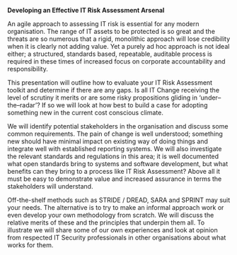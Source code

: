 **Developing an Effective IT Risk Assessment Arsenal**

An agile approach to assessing IT risk is essential for any modern
organisation. The range of IT assets to be protected is so great and the
threats are so numerous that a rigid, monolithic approach will lose
credibility when it is clearly not adding value. Yet a purely ad hoc
approach is not ideal either; a structured, standards based, repeatable,
auditable process is required in these times of increased focus on
corporate accountability and responsibility.

This presentation will outline how to evaluate your IT Risk Assessment
toolkit and determine if there are any gaps. Is all IT Change receiving
the level of scrutiny it merits or are some risky propositions gliding
in ‘under–the–radar’? If so we will look at how best to build a case for
adopting something new in the current cost conscious climate.

We will identify potential stakeholders in the organisation and discuss
some common requirements. The pain of change is well understood;
something new should have minimal impact on existing way of doing things
and integrate well with established reporting systems. We will also
investigate the relevant standards and regulations in this area; it is
well documented what open standards bring to systems and software
development, but what benefits can they bring to a process like IT Risk
Assessment? Above all it must be easy to demonstrate value and increased
assurance in terms the stakeholders will understand.

Off-the-shelf methods such as STRIDE / DREAD, SARA and SPRINT may suit
your needs. The alternative is to try to make an informal approach work
or even develop your own methodology from scratch. We will discuss the
relative merits of these and the principles that underpin them all. To
illustrate we will share some of our own experiences and look at opinion
from respected IT Security professionals in other organisations about
what works for them.
